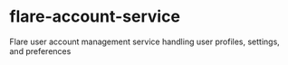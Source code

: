 # flare-account-service
Flare user account management service handling user profiles, settings, and preferences

